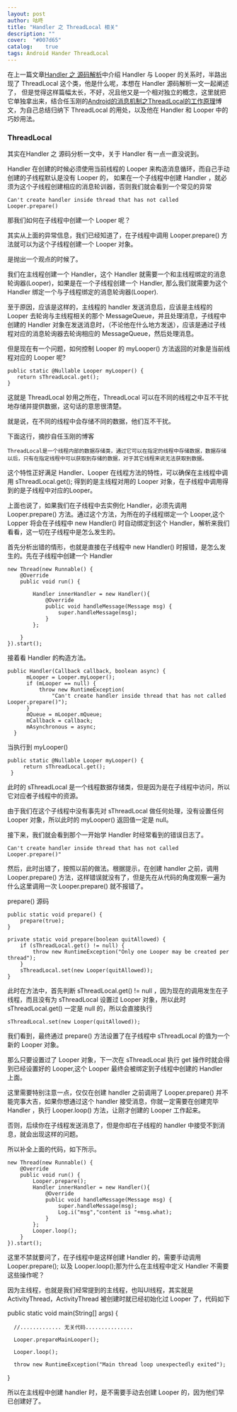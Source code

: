 ```yaml
---
layout: post
author: 咕咚
title: "Handler 之 ThreadLocal 相关"
description: ""
cover:  "#007d65"
catalog:    true
tags: Android Hander ThreadLocal
---
```

在上一篇文章[Handler 之 源码解析](/2016/03/10/handler_analysis_two.html)中介绍 Handler 与 Looper 的关系时，半路出现了 ThreadLocal 这个类，他是什么呢，本想在 Handler 源码解析一文一起阐述了，
但是觉得这样篇幅太长，不好，况且他又是一个相对独立的概念，这里就把它单独拿出来，结合任玉刚的[Android的消息机制之ThreadLocal的工作原理](http://blog.csdn.net/singwhatiwanna/article/details/48350919)博文，为自己总结归纳下 ThreadLocal 的用处，以及他在 Handler 和 Looper 中的巧妙用法。

### ThreadLocal

其实在Handler 之 源码分析一文中，关于 Handler 有一点一直没说到。

Handler 在创建的时候必须使用当前线程的 Looper 来构造消息循环，而自己手动创建的子线程默认是没有 Looper 的，
如果在一个子线程中创建 Handler ，就必须为这个子线程创建相应的消息轮训器，否则我们就会看到一个常见的异常

    Can't create handler inside thread that has not called Looper.prepare()

那我们如何在子线程中创建一个 Looper 呢？

其实从上面的异常信息，我们已经知道了，在子线程中调用 Looper.prepare() 方法就可以为这个子线程创建一个 Looper 对象。

是抛出一个观点的时候了。

我们在主线程创建一个 Handler，这个 Handler 就需要一个和主线程绑定的消息轮询器(Looper)，如果是在一个子线程创建一个 Handler,
那么我们就需要为这个 Handler 绑定一个与子线程绑定的消息轮询器(Looper).

至于原因，应该是这样的，主线程的 handler 发送消息后，应该是主线程的 Looper 去轮询与主线程相关的那个 MessageQueue，并且处理消息，子线程中创建的 Handler 对象在发送消息时，（不论他在什么地方发送），应该是通过子线程对应的消息轮询器去轮询相应的 MessageQueue，然后处理消息。

但是现在有一个问题，如何控制 Looper 的 myLooper() 方法返回的对象是当前线程对应的 Looper 呢?

    public static @Nullable Looper myLooper() {
       return sThreadLocal.get();
    }

这就是 ThreadLocal 妙用之所在，ThreadLocal 可以在不同的线程之中互不干扰地存储并提供数据，这句话的意思很清楚。

就是说，在不同的线程中会存储不同的数据，他们互不干扰。

下面这行，摘抄自任玉刚的博客

`ThreadLocal是一个线程内部的数据存储类，通过它可以在指定的线程中存储数据，数据存储以后，只有在指定线程中可以获取到存储的数据，对于其它线程来说无法获取到数据。`

这个特性正好满足 Handler、Looper 在线程方法的特性，可以确保在主线程中调用 sThreadLocal.get(); 得到的是主线程对用的 Looper 对象，在子线程中调用得到的是子线程中对应的Looper。

上面也说了，如果我们在子线程中去实例化 Handler，必须先调用 Looper.prepare() 方法。通过这个方法，为所在的子线程绑定一个 Looper,这个
Lopper 将会在子线程中 new Handler() 时自动绑定到这个 Handler，解析来我们看看，这一切在子线程中是怎么发生的。

首先分析出错的情形，也就是直接在子线程中 new Handler() 时报错，是怎么发生的。先在子线程中创建一个 Handler

    new Thread(new Runnable() {
        @Override
        public void run() {

            Handler innerHandler = new Handler(){
                @Override
                public void handleMessage(Message msg) {
                    super.handleMessage(msg);
                }
            };

        }
    }).start();

接着看 Handler 的构造方法。

    public Handler(Callback callback, boolean async) {
          mLooper = Looper.myLooper();
          if (mLooper == null) {
              throw new RuntimeException(
                  "Can't create handler inside thread that has not called Looper.prepare()");
          }
          mQueue = mLooper.mQueue;
          mCallback = callback;
          mAsynchronous = async;
      }

当执行到 myLooper()    

    public static @Nullable Looper myLooper() {
         return sThreadLocal.get();
     }

此时的 sThreadLocal 是一个线程数据存储类，但是因为是在子线程中访问，所以它对应者子线程中的资源。

由于我们在这个子线程中没有事先对 sThreadLocal 做任何处理，没有设置任何 Looper 对象，所以此时的 myLooper() 返回值一定是 null。

接下来，我们就会看到那个一开始学 Handler 时经常看到的错误日志了。

    Can't create handler inside thread that has not called Looper.prepare()"

然后，此时出错了，按照以前的做法。根据提示，在创建 handler 之前，调用Looper.prepare() 方法，这样错误就没有了，但是先在从代码的角度观察一遍为什么这里调用一次 Looper.prepare() 就不报错了。

prepare() 源码

    public static void prepare() {
        prepare(true);
    }

    private static void prepare(boolean quitAllowed) {
        if (sThreadLocal.get() != null) {
            throw new RuntimeException("Only one Looper may be created per thread");
        }
        sThreadLocal.set(new Looper(quitAllowed));
    }

此时在方法中，首先判断 sThreadLocal.get() != null ，因为现在的调用发生在子线程，而且没有为 sThreadLocal 设置过 Looper 对象，所以此时
sThreadLocal.get() 一定是 null 的，所以会直接执行

    sThreadLocal.set(new Looper(quitAllowed));

我们看到，最终通过 prepare() 方法设置了在子线程中 sThreadLocal 的值为一个新的 Looper 对象。

那么只要设置过了 Looper 对象，下一次在 sThreadLocal 执行 get 操作时就会得到已经设置好的 Looper,这个 Looper 最终会被绑定到子线程中创建的 Handler 上面。

这里需要特别注意一点，仅仅在创建 handler 之前调用了 Looper.prepare() 并不能完事大吉，如果你想通过这个 handler 接受消息，你就一定需要在创建完毕 Handler ，执行 Looper.loop() 方法，让刚才创建的 Looper 工作起来。

否则，后续你在子线程发送消息了，但是你却在子线程的 handler 中接受不到消息，就会出现这样的问题。

所以补全上面的代码，如下所示。

    new Thread(new Runnable() {
        @Override
        public void run() {
            Looper.prepare();
            Handler innerHandler = new Handler(){
                @Override
                public void handleMessage(Message msg) {
                    super.handleMessage(msg);
                    Log.i("msg","content is "+msg.what);
                }
            };
            Looper.loop();
        }
    }).start();

这里不禁就要问了，在子线程中是这样创建 Handler 的，需要手动调用 Looper.prepare(); 以及 Looper.loop();那为什么在主线程中定义 Handler 不需要这些操作呢？

因为主线程，也就是我们经常提到的主线程，也叫UI线程，其实就是 ActivityThread，ActivityThread 被创建时就已经初始化过 Looper 了，代码如下

  public static void main(String[] args) {

      //............. 无关代码...............

      Looper.prepareMainLooper();

      Looper.loop();

      throw new RuntimeException("Main thread loop unexpectedly exited");
  }

所以在主线程中创建 handler 时，是不需要手动去创建 Looper 的，因为他们早已创建好了。
